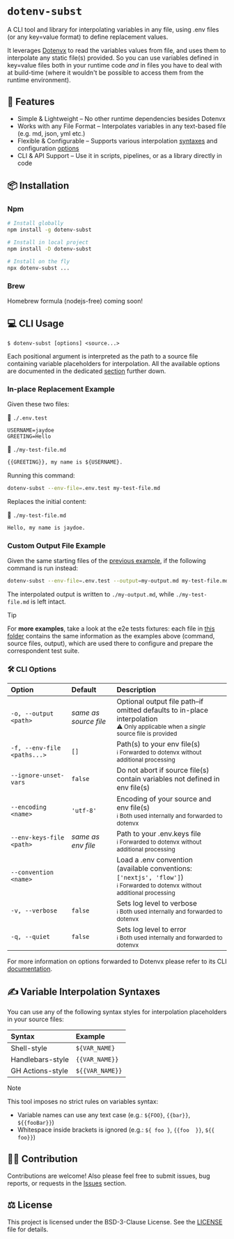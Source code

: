 # `dotenv-subst`

A CLI tool and library for interpolating variables in any file, using .env files (or any key=value format) to define replacement values.

It leverages [Dotenvx](https://dotenvx.com) to read the variables values from file, and uses them to interpolate any static file(s) provided. So you can use variables defined in key=value files both in your runtime code *and* in files you have to deal with at build-time (where it wouldn't be possible to access them from the runtime environment).

## 🚀 Features

- Simple & Lightweight – No other runtime dependencies besides Dotenvx
- Works with any File Format – Interpolates variables in any text-based file (e.g. md, json, yml etc.)
- Flexible & Configurable – Supports various interpolation [syntaxes](#%EF%B8%8F-variable-interpolation-syntaxes) and configuration [options](#%EF%B8%8F-cli-options)
- CLI & API Support – Use it in scripts, pipelines, or as a library directly in code

## 📦 Installation

### Npm

```bash
# Install globally
npm install -g dotenv-subst

# Install in local project
npm install -D dotenv-subst

# Install on the fly
npx dotenv-subst ...
```

### Brew

Homebrew formula (nodejs-free) coming soon!

## 💻 CLI Usage

`$ dotenv-subst [options] <source...>`

Each positional argument is interpreted as the path to a source file containing variable placeholders for interpolation. All the available options are documented in the dedicated [section](#%EF%B8%8F-cli-options) further down.

### In-place Replacement Example

Given these two files:

📄 `./.env.test`
```properties
USERNAME=jaydoe
GREETING=Hello
```
📄 `./my-test-file.md`
```markdown
{{GREETING}}, my name is ${USERNAME}.
```

Running this command:

```bash
dotenv-subst --env-file=.env.test my-test-file.md
```

Replaces the initial content:

📄 `./my-test-file.md`
```markdown
Hello, my name is jaydoe.
```

### Custom Output File Example

Given the same starting files of the [previous example](#in-place-replacement-example), if the following command is run instead:

```bash
dotenv-subst --env-file=.env.test --output=my-output.md my-test-file.md
```

The interpolated output is written to `./my-output.md`, while `./my-test-file.md` is left intact.

> [!TIP]
> For **more examples**, take a look at the e2e tests fixtures: each file in [this folder](https://github.com/duddu/dotenv-subst/tree/main/tests/e2e/fixtures) contains the same information as the examples above (command, source files, output), which are used there to configure and prepare the correspondent test suite.

### 🛠️ CLI Options

| Option                       | Default                 | Description                                                                                                                                                            |
| :--------------------------- | :---------------------- | :--------------------------------------------------------------------------------------------------------------------------------------------------------------------- |
| `-o, --output <path>`        | *same as source file*   | Optional output file path–if omitted defaults to in-place interpolation<br><sub>⚠️ Only applicable when a *single* source file is provided</sub>    |
| `-f, --env-file <paths...>`  | `[]`                    | Path(s) to your env file(s)<br><sub>ℹ️ Forwarded to dotenvx without additional processing</sub>                                                  |
| `--ignore-unset-vars`        | `false`                 | Do not abort if source file(s) contain variables not defined in env file(s)                                                                                    |
| `--encoding <name>`          | `'utf-8'`               | Encoding of your source and env file(s)<br><sub>ℹ️ Both used internally and forwarded to dotenvx</sub>                                      |
| `--env-keys-file <path>`     | *same as env file*      | Path to your .env.keys file<br><sub>ℹ️ Forwarded to dotenvx without additional processing</sub>                            |
| `--convention <name>`        |                         | Load a .env convention (available conventions: `['nextjs', 'flow']`)<br><sub>ℹ️ Forwarded to dotenvx without additional processing</sub>                         |
| `-v, --verbose`              | `false`                 | Sets log level to verbose<br><sub>ℹ️ Both used internally and forwarded to dotenvx</sub>                                                                         |
| `-q, --quiet`                | `false`                 | Sets log level to error<br><sub>ℹ️ Both used internally and forwarded to dotenvx</sub>                                                                           |

For more information on options forwarded to Dotenvx please refer to its CLI [documentation](https://dotenvx.com/docs/advanced#cli).

## ✍️ Variable Interpolation Syntaxes

You can use any of the following syntax styles for interpolation placeholders in your source files:

| Syntax           | Example          |
| :--------------- | :--------------- |
| Shell-style      | `${VAR_NAME}`    |
| Handlebars-style | `{{VAR_NAME}}`   |
| GH Actions-style | `${{VAR_NAME}}`  |

> [!NOTE]
> This tool imposes no strict rules on variables syntax: 
> - Variable names can use any text case (e.g.: `${FOO}`, `{{bar}}`, `${{fooBar}}`)
> - Whitespace inside brackets is ignored (e.g.: `${ foo }`, `{{foo  }}`, `${{ foo}}`)

## 🧑‍💻 Contribution

Contributions are welcome! Also please feel free to submit issues, bug reports, or requests in the [Issues](https://github.com/duddu/dotenv-subst/issues) section.

## ⚖️ License

This project is licensed under the BSD-3-Clause License. See the [LICENSE](https://github.com/duddu/dotenv-subst/blob/main/LICENSE) file for details.
